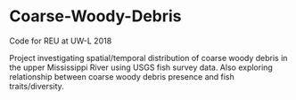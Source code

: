 # Coarse-Woody-Debris
Code for REU at UW-L 2018

Project investigating spatial/temporal distribution of coarse woody debris in the upper Mississippi River using USGS fish survey data.
Also exploring relationship between coarse woody debris presence and fish traits/diversity. 
